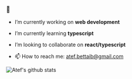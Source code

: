 ### 👋

<!--
**atefBB/atefBB** is a ✨ _special_ ✨ repository because its `README.md` (this file) appears on your GitHub profile.

Here are some ideas to get you started:
-->
- I’m currently working on **web development**
- I’m currently learning **typescript**
- I’m looking to collaborate on **react/typescript**
 
- 📫 How to reach me: atef.bettaib@gmail.com


![Atef's github stats](https://github-readme-stats.vercel.app/api?username=atefBB&show_icons=true)
